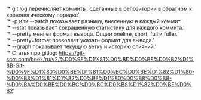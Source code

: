 '* git log перечисляет коммиты, сделанные в репозитории в обратном к хронологическому порядке'  
'* -p или --patch показывает разницу, внесенную в каждый коммит.'  
'* --stat показывает сокращенную статистику для каждого коммита.'  
'* --pretty меняет формат вывода. Опции oneline, short, full и fuller.'  
'* --pretty=format позволяет указать формат для вывода.'  
'* --graph показывает текущую ветку и историю слияний.'  
'* Статья про gitlog: https://git-scm.com/book/ru/v2/%D0%9E%D1%81%D0%BD%D0%BE%D0%B2%D1%8B-Git-%D0%9F%D1%80%D0%BE%D1%81%D0%BC%D0%BE%D1%82%D1%80-%D0%B8%D1%81%D1%82%D0%BE%D1%80%D0%B8%D0%B8-%D0%BA%D0%BE%D0%BC%D0%BC%D0%B8%D1%82%D0%BE%D0%B2'  


